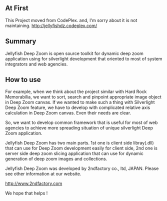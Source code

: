 ## At First
This Project moved from CodePlex. 
and, I'm sorry about it is not maintaining.
http://jellyfishdz.codeplex.com/

## Summary
Jellyfish Deep Zoom is open source toolkit for dynamic deep zoom application using for silverlight development that oriented to most of system integrators and web agencies.

## How to use
For example, when we think about the project similar with Hard Rock Memorabilia, we want to sort, search and pinpoint appropriate image object in Deep Zoom canvas. If we wanted to make such a thing with Silverlight Deep Zoom feature, we have to develop with complicated relative axis calculation in Deep Zoom canvas. Even their needs are clear.

So, we want to develop common framework that is useful for most of web agencies to achieve more spreading situation of unique silverlight Deep Zoom application. 

Jellyfish Deep Zoom has two main parts. 1st one is client side libray(.dll) that can use for Deep Zoom development easily for client side, 2nd one is server side deep zoom slicing application that can use for dynamic generation of deep zoom images and collections.

Jellyfish Deep Zoom was developed by 2ndfactory co., ltd, JAPAN.
Please see other information at our website.

http://www.2ndfactory.com

We hope that helps !
